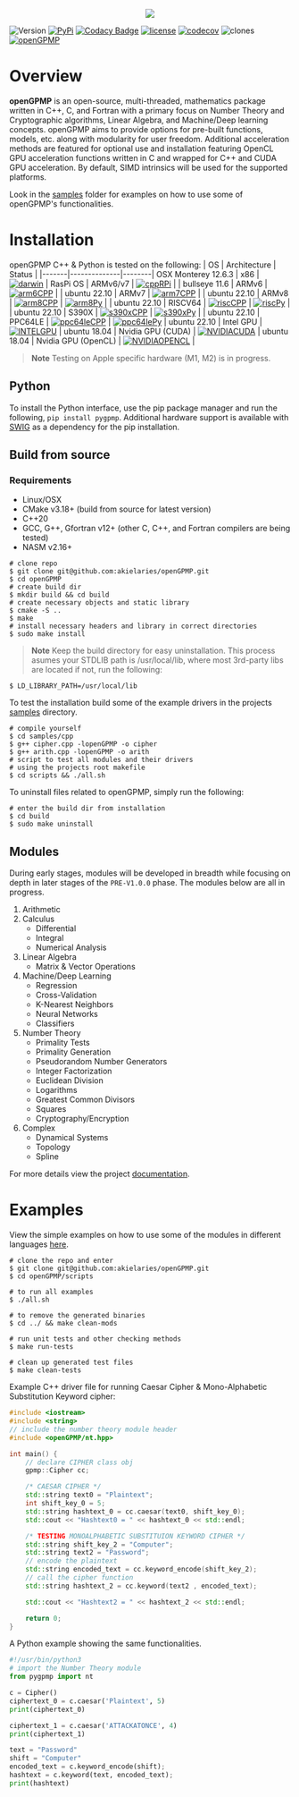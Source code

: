 <p align="center">
  <img src="https://raw.githubusercontent.com/akielaries/openGPMP/v1.0.0-rc.1/docs/openGPMP_logo_med.png" />
</p>

![Version](https://img.shields.io/github/v/release/akielaries/openGPMP?color=%23BF40BF)
[![PyPi](https://img.shields.io/pypi/v/pygpmp.svg)](https://pypi.python.org/pypi/pygpmp)
[![Codacy Badge](https://app.codacy.com/project/badge/Grade/cccab2412bac4217827559131efea8ee)](https://www.codacy.com/gh/akielaries/openGPMP/dashboard?utm_source=github.com&amp;utm_medium=referral&amp;utm_content=akielaries/openGPMP&amp;utm_campaign=Badge_Grade)
[![license](https://img.shields.io/github/license/akielaries/openGPMP?color=23228B22)](https://github.com/akielaries/openGPMP/blob/main/LICENSE)
[![codecov](https://codecov.io/gh/akielaries/openGPMP/branch/main/graph/badge.svg?token=KJBGLP8DYJ)](https://codecov.io/gh/akielaries/openGPMP)
![clones](https://raw.githubusercontent.com/akielaries/openGPMP/traffic/traffic-openGPMP/clones.svg)
[![openGPMP](https://github.com/akielaries/openGPMP/actions/workflows/opengpmp.yml/badge.svg)](https://github.com/akielaries/openGPMP/actions/)

# Overview
**openGPMP** is an open-source, multi-threaded, mathematics package written in C++, C, and Fortran with a primary
focus on Number Theory and Cryptographic algorithms, Linear Algebra, and Machine/Deep learning concepts. openGPMP 
aims to provide options for pre-built functions, models, etc. along with modularity for user freedom. Additional 
acceleration methods are featured for optional use and installation featuring OpenCL GPU acceleration functions 
written in C and wrapped for C++ and CUDA GPU acceleration. By default, SIMD intrinsics will be used for the 
supported platforms.

Look in the [samples](https://github.com/akielaries/openGPMP/tree/main/samples) folder for examples 
on how to use some of openGPMP's functionalities. 


# Installation
openGPMP C++ & Python is tested on the following:
| OS    | Architecture | Status |
|-------|--------------|--------|
OSX Monterey 12.6.3 | x86 | [![darwin](https://github.com/akielaries/openGPMP/actions/workflows/build_osx.yml/badge.svg)](https://github.com/akielaries/openGPMP/actions/) | 
RasPi OS | ARMv6/v7 | [![cppRPi](https://github.com/akielaries/openGPMP/actions/workflows/cpp_rpi.yml/badge.svg)](https://github.com/akielaries/openGPMP/actions/) |
| bullseye 11.6 | ARMv6        | [![arm6CPP](https://github.com/akielaries/openGPMP/actions/workflows/ARMV6cpp.yml/badge.svg)](https://github.com/akielaries/openGPMP/actions/)      | 
| ubuntu 22.10 | ARMv7        | [![arm7CPP](https://github.com/akielaries/openGPMP/actions/workflows/ARMV7cpp.yml/badge.svg)](https://github.com/akielaries/openGPMP/actions/)      | 
| ubuntu 22.10 | ARMv8        | [![arm8CPP](https://github.com/akielaries/openGPMP/actions/workflows/ARMV8cpp.yml/badge.svg)](https://github.com/akielaries/openGPMP/actions/)      | [![arm8Py](https://github.com/akielaries/openGPMP/actions/workflows/ARMV8py.yml/badge.svg)](https://github.com/akielaries/openGPMP/actions/)      |
| ubuntu 22.10 | RISCV64      | [![riscCPP](https://github.com/akielaries/openGPMP/actions/workflows/RISCVcpp.yml/badge.svg)](https://github.com/akielaries/openGPMP/actions/)      | [![riscPy](https://github.com/akielaries/openGPMP/actions/workflows/RISCVpy.yml/badge.svg)](https://github.com/akielaries/openGPMP/actions/)      |
| ubuntu 22.10 | S390X        | [![s390xCPP](https://github.com/akielaries/openGPMP/actions/workflows/S390Xcpp.yml/badge.svg)](https://github.com/akielaries/openGPMP/actions/)     | [![s390xPy](https://github.com/akielaries/openGPMP/actions/workflows/S390Xpy.yml/badge.svg)](https://github.com/akielaries/openGPMP/actions/)     |
| ubuntu 22.10 | PPC64LE      | [![ppc64leCPP](https://github.com/akielaries/openGPMP/actions/workflows/PPC64LEcpp.yml/badge.svg)](https://github.com/akielaries/openGPMP/actions/) | [![ppc64lePy](https://github.com/akielaries/openGPMP/actions/workflows/PPC64LEpy.yml/badge.svg)](https://github.com/akielaries/openGPMP/actions/) |
ubuntu 22.10  | Intel GPU | [![INTELGPU](https://github.com/akielaries/openGPMP/actions/workflows/intel_opencl.yml/badge.svg)](https://github.com/akielaries/openGPMP/actions/)  |
ubuntu 18.04  | Nvidia GPU (CUDA) | [![NVIDIACUDA](https://github.com/akielaries/openGPMP/actions/workflows/CUDA.yml/badge.svg)](https://github.com/akielaries/openGPMP/actions/)  |
ubuntu 18.04  | Nvidia GPU (OpenCL) | [![NVIDIAOPENCL](https://github.com/akielaries/openGPMP/actions/workflows/nvid_opencl.yml/badge.svg)](https://github.com/akielaries/openGPMP/actions/)  |
> **Note** Testing on Apple specific hardware (M1, M2) is in progress. 

## Python
To install the Python interface, use the pip package manager and run the following, `pip install
pygpmp`. Additional hardware support is available with [SWIG](https://github.com/swig/swig) as a dependency for the pip 
installation.

## Build from source
### Requirements
* Linux/OSX
* CMake v3.18+ (build from source for latest version)
* C++20
* GCC, G++, Gfortran v12+ (other C, C++, and Fortran compilers are being tested)
* NASM v2.16+

```
# clone repo
$ git clone git@github.com:akielaries/openGPMP.git
$ cd openGPMP
# create build dir
$ mkdir build && cd build
# create necessary objects and static library
$ cmake -S ..
$ make
# install necessary headers and library in correct directories
$ sudo make install
```

> **Note**
> Keep the build directory for easy uninstallation. This process asumes your 
> STDLIB path is /usr/local/lib, where most 3rd-party libs are located if not, 
> run the following:

```
$ LD_LIBRARY_PATH=/usr/local/lib
```

To test the installation build some of the example drivers in the projects 
[samples](https://github.com/akielaries/openGPMP/tree/main/samples) directory.

```
# compile yourself
$ cd samples/cpp
$ g++ cipher.cpp -lopenGPMP -o cipher
$ g++ arith.cpp -lopenGPMP -o arith
# script to test all modules and their drivers
# using the projects root makefile
$ cd scripts && ./all.sh
```

To uninstall files related to openGPMP, simply run the following:

```
# enter the build dir from installation
$ cd build
$ sudo make uninstall
```

## Modules

During early stages, modules will be developed in breadth while focusing on depth
in later stages of the `PRE-V1.0.0` phase. The modules below are all in progress.

1. Arithmetic
2. Calculus
   - Differential
   - Integral
   - Numerical Analysis
3. Linear Algebra
   - Matrix & Vector Operations
4. Machine/Deep Learning
   - Regression
   - Cross-Validation
   - K-Nearest Neighbors
   - Neural Networks
   - Classifiers
5. Number Theory
   - Primality Tests
   - Primality Generation
   - Pseudorandom Number Generators
   - Integer Factorization
   - Euclidean Division
   - Logarithms
   - Greatest Common Divisors
   - Squares
   - Cryptography/Encryption
6. Complex
   - Dynamical Systems
   - Topology
   - Spline

For more details view the project [documentation](https://akielaries.github.io/openGPMP/).


# Examples

View the simple examples on how to use some of the modules in different languages [here](https://github.com/akielaries/openGPMP/tree/main/samples).

```
# clone the repo and enter
$ git clone git@github.com:akielaries/openGPMP.git 
$ cd openGPMP/scripts

# to run all examples 
$ ./all.sh

# to remove the generated binaries
$ cd ../ && make clean-mods

# run unit tests and other checking methods
$ make run-tests

# clean up generated test files
$ make clean-tests
```

Example C++ driver file for running Caesar Cipher & Mono-Alphabetic Substitution
Keyword cipher:

```cpp
#include <iostream>
#include <string>
// include the number theory module header
#include <openGPMP/nt.hpp>

int main() {
    // declare CIPHER class obj
    gpmp::Cipher cc;

    /* CAESAR CIPHER */
    std::string text0 = "Plaintext";
    int shift_key_0 = 5;
    std::string hashtext_0 = cc.caesar(text0, shift_key_0);
    std::cout << "Hashtext0 = " << hashtext_0 << std::endl;

    /* TESTING MONOALPHABETIC SUBSTITUION KEYWORD CIPHER */
    std::string shift_key_2 = "Computer";
    std::string text2 = "Password";
    // encode the plaintext
    std::string encoded_text = cc.keyword_encode(shift_key_2);
    // call the cipher function
    std::string hashtext_2 = cc.keyword(text2 , encoded_text);

    std::cout << "Hashtext2 = " << hashtext_2 << std::endl;

    return 0;
}
```


A Python example showing the same functionalities.

```python
#!/usr/bin/python3
# import the Number Theory module
from pygpmp import nt

c = Cipher()
ciphertext_0 = c.caesar('Plaintext', 5)
print(ciphertext_0)

ciphertext_1 = c.caesar('ATTACKATONCE', 4)
print(ciphertext_1)

text = "Password"
shift = "Computer"
encoded_text = c.keyword_encode(shift);
hashtext = c.keyword(text, encoded_text);
print(hashtext)
```

